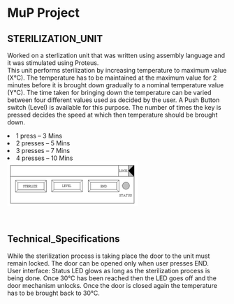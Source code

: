 # MuP Project


## STERILIZATION_UNIT

Worked on a sterlization unit that was written using assembly language and it was stimulated using Proteus.<br> 
This unit performs sterilization by increasing temperature to maximum value (X°C). The temperature has to be maintained at the maximum value for 2 minutes before it is brought down gradually to a nominal temperature value (Y°C). The time taken for bringing down the temperature can be varied between four different values used as decided by the user. A Push Button switch (Level) is available for this purpose. The number of times the key is pressed decides the speed at which then temperature should be brought down.
<li> 1 press – 3 Mins
<li> 2 presses – 5 Mins
<li> 3 presses – 7 Mins
<li> 4 presses – 10 Mins <br>
<img src= "https://github.com/Akshay1-6180/STERILIZATION_UNIT/blob/main/sterilize.png" alt="sterilize" width=300>
</p><br>
  
## Technical_Specifications
  
While the sterilization process is taking place the door to the unit must remain locked. The door can be opened only when user presses END. <br>
User interface: Status LED glows as long as the sterilization process is being done. Once 30°C has been reached then the LED goes off and the door mechanism unlocks. Once the door is closed again the temperature has to be brought back to 30°C.
